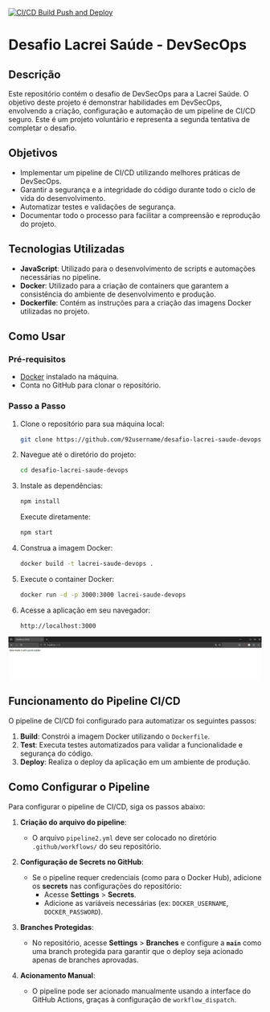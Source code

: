 [![CI/CD Build Push and Deploy](https://github.com/92username/desafio-lacrei-saude-devops/actions/workflows/pipeline2.yml/badge.svg?branch=main)](https://github.com/92username/desafio-lacrei-saude-devops/actions/workflows/pipeline2.yml)
# Desafio Lacrei Saúde - DevSecOps

## Descrição

Este repositório contém o desafio de DevSecOps para a Lacrei Saúde. O objetivo deste projeto é demonstrar habilidades em DevSecOps, envolvendo a criação, configuração e automação de um pipeline de CI/CD seguro. Este é um projeto voluntário e representa a segunda tentativa de completar o desafio.

## Objetivos

- Implementar um pipeline de CI/CD utilizando melhores práticas de DevSecOps.
- Garantir a segurança e a integridade do código durante todo o ciclo de vida do desenvolvimento.
- Automatizar testes e validações de segurança.
- Documentar todo o processo para facilitar a compreensão e reprodução do projeto.

## Tecnologias Utilizadas

- **JavaScript**: Utilizado para o desenvolvimento de scripts e automações necessárias no pipeline.
- **Docker**: Utilizado para a criação de containers que garantem a consistência do ambiente de desenvolvimento e produção.
- **Dockerfile**: Contém as instruções para a criação das imagens Docker utilizadas no projeto.

## Como Usar

### Pré-requisitos

- [Docker](https://www.docker.com/get-started) instalado na máquina.
- Conta no GitHub para clonar o repositório.

### Passo a Passo

1. Clone o repositório para sua máquina local:
   ```sh
   git clone https://github.com/92username/desafio-lacrei-saude-devops.git
   ```

2. Navegue até o diretório do projeto:
   ```sh
   cd desafio-lacrei-saude-devops
   ```

3. Instale as dependências:
   ```sh
   npm install
   ```
   Execute diretamente:
   ```sh
   npm start
   ```

4. Construa a imagem Docker:
   ```sh
   docker build -t lacrei-saude-devops .
   ```

5. Execute o container Docker:
   ```sh
   docker run -d -p 3000:3000 lacrei-saude-devops
   ```

6. Acesse a aplicação em seu navegador:
   ```
   http://localhost:3000
   ```
![Imagem do navedor](./assets/image.png)

## Funcionamento do Pipeline CI/CD

O pipeline de CI/CD foi configurado para automatizar os seguintes passos:

1. **Build**: Constrói a imagem Docker utilizando o `Dockerfile`.
2. **Test**: Executa testes automatizados para validar a funcionalidade e segurança do código.
3. **Deploy**: Realiza o deploy da aplicação em um ambiente de produção.

## Como Configurar o Pipeline

Para configurar o pipeline de CI/CD, siga os passos abaixo:

1. **Criação do arquivo do pipeline**:
   - O arquivo `pipeline2.yml` deve ser colocado no diretório `.github/workflows/` do seu repositório.

2. **Configuração de Secrets no GitHub**:
   - Se o pipeline requer credenciais (como para o Docker Hub), adicione os **secrets** nas configurações do repositório:
     - Acesse **Settings** > **Secrets**.
     - Adicione as variáveis necessárias (ex: `DOCKER_USERNAME`, `DOCKER_PASSWORD`).

3. **Branches Protegidas**:
   - No repositório, acesse **Settings** > **Branches** e configure a **`main`** como uma branch protegida para garantir que o deploy seja acionado apenas de branches aprovadas.

4. **Acionamento Manual**:
   - O pipeline pode ser acionado manualmente usando a interface do GitHub Actions, graças à configuração de `workflow_dispatch`.




